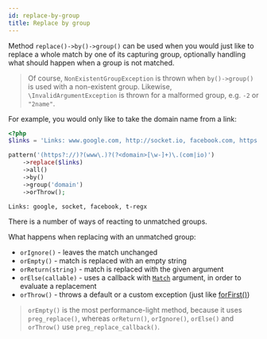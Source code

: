 ```yaml
---
id: replace-by-group
title: Replace by group
---
```


Method `replace()->by()->group()` can be used when you would just like to replace a whole match by one of its capturing group,
optionally handling what should happen when a group is not matched.

> Of course, `NonExistentGroupException` is thrown when `by()->group()` is used with a non-existent group. Likewise, 
> `\InvalidArgumentException` is thrown for a malformed group, e.g. `-2` or `"2name"`.

For example, you would only like to take the domain name from a link:

```php
<?php
$links = 'Links: www.google.com, http://socket.io, facebook.com, https://t-regx.com';

pattern('(https?://)?(www\.)?(?<domain>[\w-]+)\.(com|io)')
    ->replace($links)
    ->all()
    ->by()
    ->group('domain')
    ->orThrow();
```
```text
Links: google, socket, facebook, t-regx
```

There is a number of ways of reacting to unmatched groups.

What happens when replacing with an unmatched group:
 - `orIgnore()` - leaves the match unchanged
 - `orEmpty()` - match is replaced with an empty string
 - `orReturn(string)` - match is replaced with the given argument 
 - `orElse(callable)` - uses a callback with [`Match`](match-details.md) argument, in order to evaluate a replacement
 - `orThrow()` - throws a default or a custom exception (just like [forFirst()](match-for-first.md))

> `orEmpty()` is the most performance-light method, because it uses `preg_replace()`, whereas `orReturn()`, `orIgnore()`, 
> `orElse()` and `orThrow()` use `preg_replace_callback()`.

